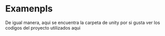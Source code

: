 # Examenpls
De igual manera, aqui se encuentra la carpeta de unity por si gusta ver los codigos del proyecto utilizados aqui
